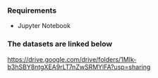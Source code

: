 ### Requirements 
* Jupyter Notebook

### The datasets are linked below
https://drive.google.com/drive/folders/1MIk-b3hSBY8ntgXEA9rLT7nZwSRMYlFA?usp=sharing


